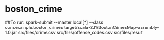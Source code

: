 # boston_crime

##To run:
spark-submit --master local[*] --class com.example.boston_crimes target/scala-2.11/BostonCrimesMap-assembly-1.0.jar src/files/crime.csv src/files/offense_codes.csv src/files/result